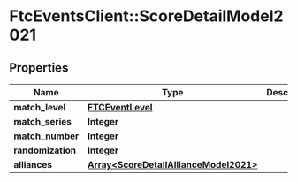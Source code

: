 # FtcEventsClient::ScoreDetailModel2021

## Properties
Name | Type | Description | Notes
------------ | ------------- | ------------- | -------------
**match_level** | [**FTCEventLevel**](FTCEventLevel.md) |  | [optional] 
**match_series** | **Integer** |  | [optional] 
**match_number** | **Integer** |  | [optional] 
**randomization** | **Integer** |  | [optional] 
**alliances** | [**Array&lt;ScoreDetailAllianceModel2021&gt;**](ScoreDetailAllianceModel2021.md) |  | [optional] 

